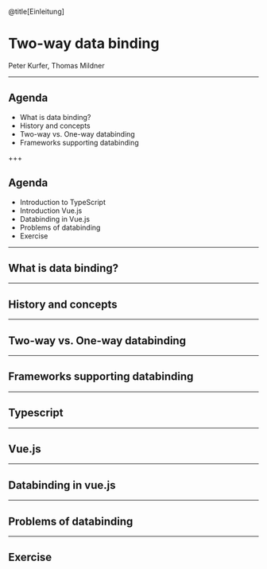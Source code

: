 @title[Einleitung]

# Two-way data binding

Peter Kurfer, Thomas Mildner

---

## Agenda

* What is data binding?
* History and concepts
* Two-way vs. One-way databinding
* Frameworks supporting databinding

+++

## Agenda

* Introduction to TypeScript
* Introduction Vue.js
* Databinding in Vue.js
* Problems of databinding
* Exercise


---
## What is data binding?




---

## History and concepts



---

## Two-way vs. One-way databinding


---

## Frameworks supporting databinding


---

## Typescript

--- 

## Vue.js


---

## Databinding in vue.js

---

## Problems of databinding

--- 

## Exercise